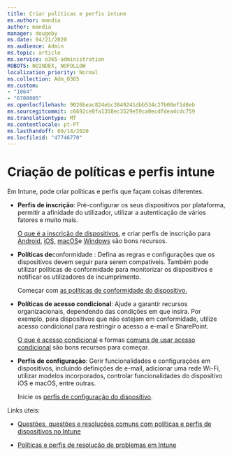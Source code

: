 ```yaml
---
title: Criar políticas e perfis intune
ms.author: mandia
author: mandia
manager: dougeby
ms.date: 04/21/2020
ms.audience: Admin
ms.topic: article
ms.service: o365-administration
ROBOTS: NOINDEX, NOFOLLOW
localization_priority: Normal
ms.collection: Adm_O365
ms.custom:
- "1064"
- "6700005"
ms.openlocfilehash: 9026beac824ebc3849241dbb534c27b00ef1d0eb
ms.sourcegitcommit: c6692ce0fa1358ec3529e59ca0ecdfdea4cdc759
ms.translationtype: MT
ms.contentlocale: pt-PT
ms.lasthandoff: 09/14/2020
ms.locfileid: "47746770"
---
```

# <a name="creating-intune-policy-and-profiles"></a>Criação de políticas e perfis intune

Em Intune, pode criar políticas e perfis que façam coisas diferentes.

- **Perfis de inscrição**: Pré-configurar os seus dispositivos por plataforma, permitir a afinidade do utilizador, utilizar a autenticação de vários fatores e muito mais.

  [O que é a inscrição de dispositivos](https://docs.microsoft.com/intune/device-enrollment), e criar perfis de inscrição para [Android](https://docs.microsoft.com/intune/android-enroll), [iOS,](https://docs.microsoft.com/intune/ios-enroll) [macOS](https://docs.microsoft.com/intune/macos-enroll)e [Windows](https://docs.microsoft.com/intune/windows-enrollment-methods) são bons recursos.

- **Políticas de**conformidade : Defina as regras e configurações que os dispositivos devem seguir para serem compatíveis. Também pode utilizar políticas de conformidade para monitorizar os dispositivos e notificar os utilizadores de incumprimento.

  Começar com [as políticas de conformidade do dispositivo.](https://docs.microsoft.com/intune/device-compliance-get-started)
- **Políticas de acesso condicional**: Ajude a garantir recursos organizacionais, dependendo das condições em que insira. Por exemplo, para dispositivos que não estejam em conformidade, utilize acesso condicional para restringir o acesso a e-mail e SharePoint.

  [O que é acesso condicional](https://docs.microsoft.com/intune/conditional-access) e formas [comuns de usar acesso condicional](https://docs.microsoft.com/intune/conditional-access-intune-common-ways-use) são bons recursos para começar.

- **Perfis de configuração**: Gerir funcionalidades e configurações em dispositivos, incluindo definições de e-mail, adicionar uma rede Wi-Fi, utilizar modelos incorporados, controlar funcionalidades do dispositivo iOS e macOS, entre outras.

  Inicie os [perfis de configuração do dispositivo](https://docs.microsoft.com/intune/device-profiles).

Links úteis:

- [Questões, questões e resoluções comuns com políticas e perfis de dispositivos no Intune](https://docs.microsoft.com/intune/device-profile-troubleshoot)

- [Políticas e perfis de resolução de problemas em Intune](https://docs.microsoft.com/intune/troubleshoot-policies-in-microsoft-intune)
